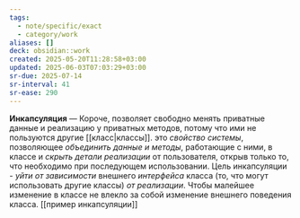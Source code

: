 ```yaml
---
tags:
  - note/specific/exact
  - category/work
aliases: []
deck: obsidian::work
created: 2025-05-20T11:28:58+03:00
updated: 2025-06-03T07:03:29+03:00
sr-due: 2025-07-14
sr-interval: 41
sr-ease: 290
---
```


**Инкапсуляция**
—
Короче, позволяет свободно менять приватные данные и реализацию у приватных методов, потому что ими не пользуются другие [[класс|классы]].
это *свойство системы*, позволяющее *объединить данные и методы*, работающие с ними, в классе и *скрыть детали реализации* от пользователя, открыв только то, что необходимо при последующем использовании. Цель инкапсуляции - *уйти от зависимости* внешнего *интерфейса* класса (то, что могут использовать другие классы) *от реализации*. Чтобы малейшее изменение в классе не влекло за собой изменение внешнего поведения класса.
[[пример инкапсуляции]]
